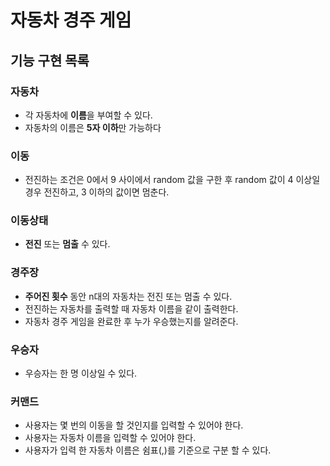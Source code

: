 # 자동차 경주 게임
## 기능 구현 목록

### 자동차
- 각 자동차에 **이름**을 부여할 수 있다.
- 자동차의 이름은 **5자 이하**만 가능하다 

### 이동
- 전진하는 조건은 0에서 9 사이에서 random 값을 구한 후 random 값이 4 이상일 경우 전진하고, 3 이하의 값이면 멈춘다.

### 이동상태
- **전진** 또는 **멈출** 수 있다.

### 경주장
- **주어진 횟수** 동안 n대의 자동차는 전진 또는 멈출 수 있다. 
- 전진하는 자동차를 출력할 때 자동차 이름을 같이 출력한다.
- 자동차 경주 게임을 완료한 후 누가 우승했는지를 알려준다.

### 우승자
- 우승자는 한 명 이상일 수 있다.

### 커맨드
- 사용자는 몇 번의 이동을 할 것인지를 입력할 수 있어야 한다. 
- 사용자는 자동차 이름을 입력할 수 있어야 한다.
- 사용자가 입력 한 자동차 이름은 쉼표(,)를 기준으로 구분 할 수 있다.


 


